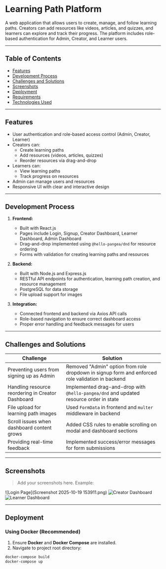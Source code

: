 # Learning Path Platform

A web application that allows users to create, manage, and follow learning paths. Creators can add resources like videos, articles, and quizzes, and learners can explore and track their progress. The platform includes role-based authentication for Admin, Creator, and Learner users.

---

## Table of Contents

- [Features](#features)
- [Development Process](#development-process)
- [Challenges and Solutions](#challenges-and-solutions)
- [Screenshots](#screenshots)
- [Deployment](#deployment)
- [Requirements](#requirements)
- [Technologies Used](#technologies-used)

---

## Features

- User authentication and role-based access control (Admin, Creator, Learner)
- Creators can:
  - Create learning paths
  - Add resources (videos, articles, quizzes)
  - Reorder resources via drag-and-drop
- Learners can:
  - View learning paths
  - Track progress on resources
- Admin can manage users and resources
- Responsive UI with clear and interactive design

---

## Development Process

1. **Frontend:**
   - Built with React.js
   - Pages include Login, Signup, Creator Dashboard, Learner Dashboard, Admin Dashboard
   - Drag-and-drop implemented using `@hello-pangea/dnd` for resource ordering
   - Forms with validation for creating learning paths and resources

2. **Backend:**
   - Built with Node.js and Express.js
   - RESTful API endpoints for authentication, learning path creation, and resource management
   - PostgreSQL for data storage
   - File upload support for images

3. **Integration:**
   - Connected frontend and backend via Axios API calls
   - Role-based navigation to ensure correct dashboard access
   - Proper error handling and feedback messages for users

---

## Challenges and Solutions

| Challenge | Solution |
|-----------|---------|
| Preventing users from signing up as Admin | Removed "Admin" option from role dropdown in signup form and enforced role validation in backend |
| Handling resource reordering in Creator Dashboard | Implemented drag-and-drop with `@hello-pangea/dnd` and updated resource order in state |
| File upload for learning path images | Used `FormData` in frontend and `multer` middleware in backend |
| Scroll issues when dashboard content grows | Added CSS rules to enable scrolling on modal and dashboard sections |
| Providing real-time feedback | Implemented success/error messages for form submissions |

---

## Screenshots

> Add your screenshots here. Example:

![Login Page](Screenshot 2025-10-19 153911.png)
![Creator Dashboard](./assets/screenshots/creator-dashboard.png)
![Learner Dashboard](./assets/screenshots/learner-dashboard.png)

---

## Deployment

### Using Docker (Recommended)

1. Ensure **Docker** and **Docker Compose** are installed.
2. Navigate to project root directory:

```bash
docker-compose build
docker-compose up
